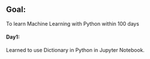 ## Goal:
To learn Machine Learning with Python within 100 days

#### Day1:
Learned to use Dictionary in Python in Jupyter Notebook.
